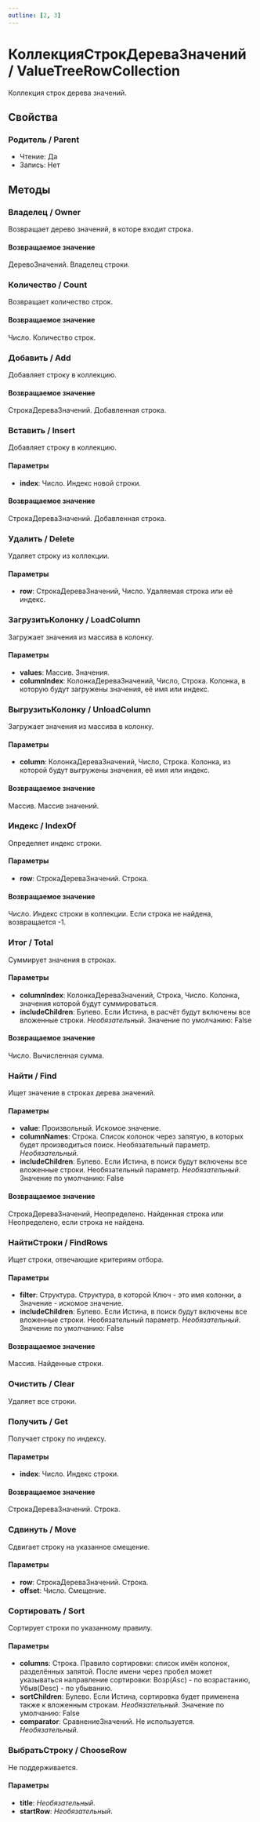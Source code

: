 ```yaml
---
outline: [2, 3]
---
```


# КоллекцияСтрокДереваЗначений / ValueTreeRowCollection


Коллекция строк дерева значений.


## Свойства


### Родитель / Parent

* Чтение: Да
* Запись: Нет

## Методы


### Владелец / Owner


Возвращает дерево значений, в которе входит строка.


#### Возвращаемое значение


ДеревоЗначений. Владелец строки.


### Количество / Count


Возвращает количество строк.


#### Возвращаемое значение


Число. Количество строк.


### Добавить / Add


Добавляет строку в коллекцию.


#### Возвращаемое значение


СтрокаДереваЗначений. Добавленная строка.


### Вставить / Insert


Добавляет строку в коллекцию.


#### Параметры

* **index**: Число. Индекс новой строки.

#### Возвращаемое значение


СтрокаДереваЗначений. Добавленная строка.


### Удалить / Delete


Удаляет строку из коллекции.


#### Параметры

* **row**: СтрокаДереваЗначений, Число. Удаляемая строка или её индекс.

### ЗагрузитьКолонку / LoadColumn


Загружает значения из массива в колонку.


#### Параметры

* **values**: Массив. Значения.
* **columnIndex**: КолонкаДереваЗначений, Число, Строка. Колонка, в которую будут загружены значения, её имя или индекс.

### ВыгрузитьКолонку / UnloadColumn


Загружает значения из массива в колонку.


#### Параметры

* **column**: КолонкаДереваЗначений, Число, Строка. Колонка, из которой будут выгружены значения, её имя или индекс.

#### Возвращаемое значение


Массив. Массив значений.


### Индекс / IndexOf


Определяет индекс строки.


#### Параметры

* **row**: СтрокаДереваЗначений. Строка.

#### Возвращаемое значение


Число. Индекс строки в коллекции. Если строка не найдена, возвращается -1.


### Итог / Total


Суммирует значения в строках.


#### Параметры

* **columnIndex**: КолонкаДереваЗначений, Строка, Число. Колонка, значения которой будут суммироваться.
* **includeChildren**: Булево. Если Истина, в расчёт будут включены все вложенные строки. *Необязательный*. Значение по умолчанию: False

#### Возвращаемое значение


Число. Вычисленная сумма.


### Найти / Find


Ищет значение в строках дерева значений.


#### Параметры

* **value**: Произвольный. Искомое значение.
* **columnNames**: Строка. Список колонок через запятую, в которых будет производиться поиск. Необязательный параметр. *Необязательный*. 
* **includeChildren**: Булево. Если Истина, в поиск будут включены все вложенные строки. Необязательный параметр. *Необязательный*. Значение по умолчанию: False

#### Возвращаемое значение


СтрокаДереваЗначений, Неопределено. Найденная строка или Неопределено, если строка не найдена.


### НайтиСтроки / FindRows


Ищет строки, отвечающие критериям отбора.


#### Параметры

* **filter**: Структура. Структура, в которой Ключ - это имя колонки, а Значение - искомое значение.
* **includeChildren**: Булево. Если Истина, в поиск будут включены все вложенные строки. Необязательный параметр. *Необязательный*. Значение по умолчанию: False

#### Возвращаемое значение


Массив. Найденные строки.


### Очистить / Clear


Удаляет все строки.


### Получить / Get


Получает строку по индексу.


#### Параметры

* **index**: Число. Индекс строки.

#### Возвращаемое значение


СтрокаДереваЗначений. Строка.


### Сдвинуть / Move


Сдвигает строку на указанное смещение.


#### Параметры

* **row**: СтрокаДереваЗначений. Строка.
* **offset**: Число. Смещение.

### Сортировать / Sort


Сортирует строки по указанному правилу.


#### Параметры

* **columns**: Строка. Правило сортировки: список имён колонок, разделённых запятой. После имени через
             пробел может указываться направление сортировки: Возр(Asc) - по возрастанию, Убыв(Desc) - по убыванию.
* **sortChildren**: Булево. Если Истина, сортировка будет применена также к вложенным строкам. *Необязательный*. Значение по умолчанию: False
* **comparator**: СравнениеЗначений. Не используется. *Необязательный*. 

### ВыбратьСтроку / ChooseRow


Не поддерживается.


#### Параметры

* **title**:  *Необязательный*. 
* **startRow**:  *Необязательный*. 
